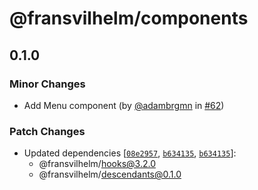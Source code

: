 # @fransvilhelm/components

## 0.1.0

### Minor Changes

- Add Menu component (by [@adambrgmn](https://github.com/adambrgmn) in
  [#62](https://github.com/adambrgmn/fransvilhelm/pull/62))

### Patch Changes

- Updated dependencies
  [[`08e2957`](https://github.com/adambrgmn/fransvilhelm/commit/08e29579d4c6cd4b3fac945ad51f8eb18bd531ec),
  [`b634135`](https://github.com/adambrgmn/fransvilhelm/commit/b634135a3c4fc7dbc6f8f6c71be46c0bb694cbcf),
  [`b634135`](https://github.com/adambrgmn/fransvilhelm/commit/b634135a3c4fc7dbc6f8f6c71be46c0bb694cbcf)]:
  - @fransvilhelm/hooks@3.2.0
  - @fransvilhelm/descendants@0.1.0

